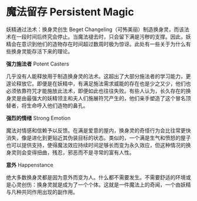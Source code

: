 # 魔法留存 Persistent Magic

妖精通过法术：换身灵创生 Beget
Changeling（可怖美丽）制造换身灵，而该法术在一段时间后终究会停止。当魔法褪去时，只会留下满是污秽的支撑。因此，妖精会在意识到他们的造物存在时间超过数周时极为惊讶。此处有一些关于为什么有些换身灵能存活下来的理论。

**强力施法者** Potent Casters

几乎没有人能释放用于制造换身灵的法术。这超出了大部分施法者的学习能力，更遑论释放它。即便是在妖精中，有满足施法需求威能的存在也是少之又少，他们也必须依靠符咒才能施放此法术，即便如此也往往失败。有些人认为，长久存在的换身灵是由最强大的妖精领主和夫人们施展符咒产生的，他们亲手塑造了这个冒名顶替者，将生命呼入他们造物的鼻孔。

**强烈的情绪** Strong Emotion

魔法对情感和信赖予以反馈。在满是爱意的屋内，换身灵的奇怪行为会比往常更快消失，像是进化到更贴近其伪装目标的状态。类似的，一个满是生气和愤怒的屋子也可以提供支持，使得魔法效应持续时间足够长而变为永久效应，但这种情况的换身灵则会变得扭曲，残忍，邪恶而不是寻常的富有人性。

**意外** Happenstance

绝大多数换身灵都是因为意外而变为人。什么都不需要发生。不需要舒适的环境或是心灵创伤：换身灵就是成为了一个个体。这就是一件魔法上的奇闻，一个由妖精与凡种共同作用出现的副作用。
